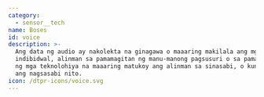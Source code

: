 ```yaml
---
category:
  - sensor__tech
name: Boses
id: voice
description: >-
  Ang data ng audio ay nakolekta na ginagawa o maaaring makilala ang mga
  indibidwal, alinman sa pamamagitan ng manu-manong pagsusuri o sa pamamagitan
  ng mga teknolohiya na maaaring matukoy ang alinman sa sinasabi, o kung sino
  ang nagsasabi nito.
icon: /dtpr-icons/voice.svg
---
```


